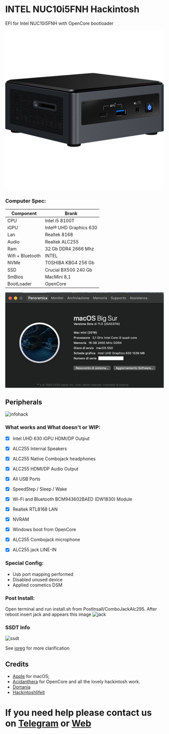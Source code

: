 # INTEL NUC10i5FNH Hackintosh

EFI for Intel NUC10i5FNH with OpenCore bootloader

![descrizione](./Screenshot/PC.jpg)

### Computer Spec:

| Component        | Brank                              |
| ---------------- | ---------------------------------- |
| CPU              | Intel i5 8100T                     |
| iGPU             | Intel® UHD Graphics 630            |
| Lan              | Realtek 8168                       |
| Audio            | Realtek ALC255                     |
| Ram              | 32 Gb DDR4 2666 Mhz                |
| Wifi + Bluetooth | INTEL                              |
| NVMe             | TOSHIBA KBG4 256 Gb                |
| SSD              | Crucial BX500 240 Gb               |
| SmBios           | MacMini 8,1                        |
| BootLoader       | OpenCore                           |

![infobigsur](./Screenshot/infomacbigsur.png)

## Peripherals

![infohack](./Screenshot/hackintooldevice.png)

### What works and What doesn't or WIP:

- [x] Intel UHD 630 iGPU HDMI/DP Output
- [x] ALC255 Internal Speakers
- [x] ALC255 Native Combojack headphones
- [x] ALC255 HDMI/DP Audio Output
- [x] All USB Ports 
- [x] SpeedStep / Sleep / Wake
- [x] Wi-Fi and Bluetooth BCM943602BAED (DW1830) Module
- [x] Realtek RTL8168 LAN
- [x] NVRAM
- [x] Windows boot from OpenCore
- [x] ALC255 Combojack microphone
- [x] ALC255 jack LINE-IN


### Special Config:

- Usb port mapping performed
- Disabled unused device
- Applied cosmetics DSM

### Post Install:

Open terminal and run install.sh from PostInsall/ComboJackAlc295. After reboot insert jack and appears this image
![jack](./Screenshot/Combojackfix.png)

### SSDT Info
![ssdt](./Screenshot/ssdtscreen.png)

See [ioreg](./ioregmacbook.ioreg) for more clarification

## Credits

- [Apple](https://apple.com) for macOS;
- [Acidanthera](https://github.com/acidanthera) for OpenCore and all the lovely hackintosh work.
- [Dortania](https://github.com/dortania)
- [Hackintoshlifeit](https://github.com/Hackintoshlifeit)

# If you need help please contact us on [Telegram](https://t.me/HackintoshLife_it) or [Web](https://www.hackintoshlife.it/)
